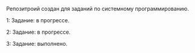 Репозитроий создан для заданий по системному программированию.



1: Задание: в прогрессе.






2: Задание: в прогрессе.





3: Задание: выполнено. 
